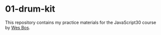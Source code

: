 # 01-drum-kit

This repository contains my practice materials for the JavaScript30 course by [Wes Bos](https://github.com/wesbos/JavaScript30).
